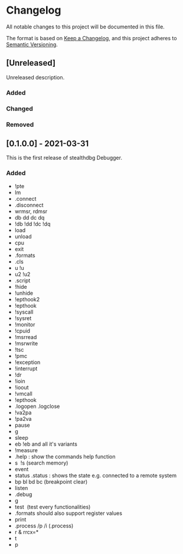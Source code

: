 # Changelog
All notable changes to this project will be documented in this file.

The format is based on [Keep a Changelog](https://keepachangelog.com/en/1.0.0/),
and this project adheres to [Semantic Versioning](https://semver.org/spec/v2.0.0.html).

## [Unreleased]
Unreleased description.

### Added

### Changed

### Removed


## [0.1.0.0] - 2021-03-31
This is the first release of stealthdbg Debugger.

### Added
- !pte
- lm
- .connect
- .disconnect
- wrmsr, rdmsr
- db dd dc dq
- !db !dd !dc !dq
- load 
- unload
- cpu
- exit
- .formats
- .cls
- u !u
- u2 !u2
- .script
- !hide
- !unhide
- !epthook2
- !epthook
- !syscall
- !sysret
- !monitor
- !cpuid
- !msrread
- !msrwrite
- !tsc
- !pmc
- !exception
- !interrupt
- !dr
- !ioin
- !ioout
- !vmcall
- !epthook
- .logopen .logclose
- !va2pa
- !pa2va
- pause
- g
- sleep
- eb !eb and all it's variants
- !measure
- .help : show the commands help function
- s  !s (search memory)
- event
- status .status : shows the state e.g. connected to a remote system
- bp bl bd bc (breakpoint clear)
- listen
- .debug
- g
- test  (test every functionalities)
- .formats should also support register values
- print
- .process /p /i (.process)
- r & rrcx=*
- t 
- p

